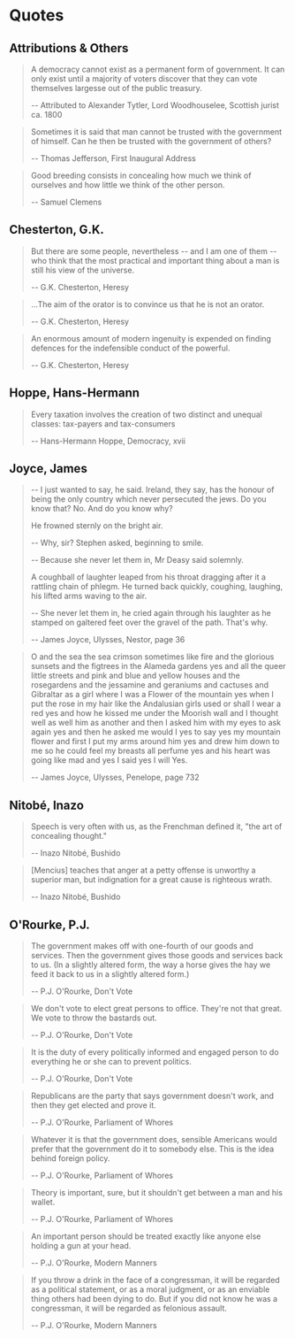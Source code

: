 # Quotes

## Attributions & Others

> A democracy cannot exist as a permanent form of government. It can only exist until a majority of voters discover that they can vote themselves largesse out of the public treasury.
>
> -- Attributed to Alexander Tytler, Lord Woodhouselee, Scottish jurist ca. 1800

> Sometimes it is said that man cannot be trusted with the government of himself. Can he then be trusted with the government of others?
>
> -- Thomas Jefferson, First Inaugural Address

> Good breeding consists in concealing how much we think of ourselves and how little we think of the other person.
>
> -- Samuel Clemens

## Chesterton, G.K.

> But there are some people, nevertheless -- and I am one of them -- who think that the most practical and important thing about a man is still his view of the universe.
>
> -- G.K. Chesterton, Heresy

> ...The aim of the orator is to convince us that he is not an orator.
>
> -- G.K. Chesterton, Heresy

> An enormous amount of modern ingenuity is expended on finding defences for the indefensible conduct of the powerful.
>
> -- G.K. Chesterton, Heresy


## Hoppe, Hans-Hermann

> Every taxation involves the creation of two distinct and unequal classes: tax-payers and tax-consumers
>
> -- Hans-Hermann Hoppe, Democracy, xvii


## Joyce, James

> -- I just wanted to say, he said. Ireland, they say, has the honour of being the only country which never persecuted the jews. Do you know that? No. And do you know why?
>
> He frowned sternly on the bright air.
>
> -- Why, sir? Stephen asked, beginning to smile.
>
> -- Because she never let them in, Mr Deasy said solemnly.
>
> A coughball of laughter leaped from his throat dragging after it a rattling chain of phlegm. He turned back quickly, coughing, laughing, his lifted arms waving to the air.
>
> -- She never let them in, he cried again through his laughter as he stamped on galtered feet over the gravel of the path. That's why.
>
> -- James Joyce, Ulysses, Nestor, page 36

> O and the sea the sea crimson sometimes like fire and the glorious sunsets and the figtrees in the Alameda gardens yes and all the queer little streets and pink and blue and yellow houses and the rosegardens and the jessamine and geraniums and cactuses and Gibraltar as a girl where I was a Flower of the mountain yes when I put the rose in my hair like the Andalusian girls used or shall I wear a red yes and how he kissed me under the Moorish wall and I thought well as well him as another and then I asked him with my eyes to ask again yes and then he asked me would I yes to say yes my mountain flower and first I put my arms around him yes and drew him down to me so he could feel my breasts all perfume yes and his heart was going like mad and yes I said yes I will Yes.
>
> -- James Joyce, Ulysses, Penelope, page 732

## Nitobé, Inazo

> Speech is very often with us, as the Frenchman defined it, "the art of concealing thought."
>
> -- Inazo Nitobé, Bushido

> [Mencius] teaches that anger at a petty offense is unworthy a superior man, but indignation for a great cause is righteous wrath.
>
> -- Inazo Nitobé, Bushido

## O'Rourke, P.J.

> The government makes off with one-fourth of our goods and services. Then the government gives those goods and services back to us. (In a slightly altered form, the way a horse gives the hay we feed it back to us in a slightly altered form.)
>
> -- P.J. O'Rourke, Don't Vote

> We don't vote to elect great persons to office. They're not that great. We vote to throw the bastards out.
>
> -- P.J. O'Rourke, Don't Vote

> It is the duty of every politically informed and engaged person to do everything he or she can to prevent politics.
>
> -- P.J. O'Rourke, Don't Vote

> Republicans are the party that says government doesn't work, and then they get elected and prove it.
>
> -- P.J. O'Rourke, Parliament of Whores

> Whatever it is that the government does, sensible Americans would prefer that the government do it to somebody else. This is the idea behind foreign policy.
>
> -- P.J. O'Rourke, Parliament of Whores

> Theory is important, sure, but it shouldn't get between a man and his wallet.
>
> -- P.J. O'Rourke, Parliament of Whores

> An important person should be treated exactly like anyone else holding a gun at your head.
>
> -- P.J. O'Rourke, Modern Manners

> If you throw a drink in the face of a congressman, it will be regarded as a political statement, or as a moral judgment, or as an enviable thing others had been dying to do. But if you did not know he was a congressman, it will be regarded as felonious assault.
>
> -- P.J. O'Rourke, Modern Manners
